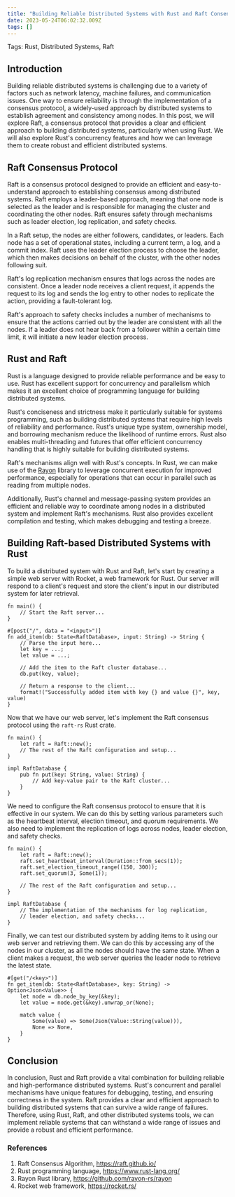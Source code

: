 ```yaml
---
title: "Building Reliable Distributed Systems with Rust and Raft Consensus Protocol"
date: 2023-05-24T06:02:32.009Z
tags: []
---
```


Tags: Rust, Distributed Systems, Raft 

## Introduction

Building reliable distributed systems is challenging due to a variety of factors such as network latency, machine failures, and communication issues. One way to ensure reliability is through the implementation of a consensus protocol, a widely-used approach by distributed systems to establish agreement and consistency among nodes. In this post, we will explore Raft, a consensus protocol that provides a clear and efficient approach to building distributed systems, particularly when using Rust. We will also explore Rust's concurrency features and how we can leverage them to create robust and efficient distributed systems.

## Raft Consensus Protocol

Raft is a consensus protocol designed to provide an efficient and easy-to-understand approach to establishing consensus among distributed systems. Raft employs a leader-based approach, meaning that one node is selected as the leader and is responsible for managing the cluster and coordinating the other nodes. Raft ensures safety through mechanisms such as leader election, log replication, and safety checks.

In a Raft setup, the nodes are either followers, candidates, or leaders. Each node has a set of operational states, including a current term, a log, and a commit index. Raft uses the leader election process to choose the leader, which then makes decisions on behalf of the cluster, with the other nodes following suit.

Raft's log replication mechanism ensures that logs across the nodes are consistent. Once a leader node receives a client request, it appends the request to its log and sends the log entry to other nodes to replicate the action, providing a fault-tolerant log.

Raft's approach to safety checks includes a number of mechanisms to ensure that the actions carried out by the leader are consistent with all the nodes. If a leader does not hear back from a follower within a certain time limit, it will initiate a new leader election process.

## Rust and Raft

Rust is a language designed to provide reliable performance and be easy to use. Rust has excellent support for concurrency and parallelism which makes it an excellent choice of programming language for building distributed systems.

Rust's conciseness and strictness make it particularly suitable for systems programming, such as building distributed systems that require high levels of reliability and performance. Rust's unique type system, ownership model, and borrowing mechanism reduce the likelihood of runtime errors. Rust also enables multi-threading and futures that offer efficient concurrency handling that is highly suitable for building distributed systems.

Raft's mechanisms align well with Rust's concepts. In Rust, we can make use of the [Rayon](https://github.com/rayon-rs/rayon) library to leverage concurrent execution for improved performance, especially for operations that can occur in parallel such as reading from multiple nodes.

Additionally, Rust's channel and message-passing system provides an efficient and reliable way to coordinate among nodes in a distributed system and implement Raft's mechanisms. Rust also provides excellent compilation and testing, which makes debugging and testing a breeze.

## Building Raft-based Distributed Systems with Rust

To build a distributed system with Rust and Raft, let's start by creating a simple web server with Rocket, a web framework for Rust. Our server will respond to a client's request and store the client's input in our distributed system for later retrieval.

```
fn main() {
    // Start the Raft server...
}

#[post("/", data = "<input>")]
fn add_item(db: State<RaftDatabase>, input: String) -> String {
    // Parse the input here...
    let key = ...;
    let value = ...;

    // Add the item to the Raft cluster database...
    db.put(key, value);

    // Return a response to the client...
    format!("Successfully added item with key {} and value {}", key, value)
}
```

Now that we have our web server, let's implement the Raft consensus protocol using the `raft-rs` Rust crate. 

```
fn main() {
    let raft = Raft::new();
    // The rest of the Raft configuration and setup...
}

impl RaftDatabase {
    pub fn put(key: String, value: String) {
        // Add key-value pair to the Raft cluster...
    }
}
```

We need to configure the Raft consensus protocol to ensure that it is effective in our system. We can do this by setting various parameters such as the heartbeat interval, election timeout, and quorum requirements. We also need to implement the replication of logs across nodes, leader election, and safety checks.

```
fn main() {
    let raft = Raft::new();
    raft.set_heartbeat_interval(Duration::from_secs(1));
    raft.set_election_timeout_range((150, 300));
    raft.set_quorum(3, Some(1));

    // The rest of the Raft configuration and setup...
}

impl RaftDatabase {
    // The implementation of the mechanisms for log replication,
    // leader election, and safety checks...
}
```

Finally, we can test our distributed system by adding items to it using our web server and retrieving them. We can do this by accessing any of the nodes in our cluster, as all the nodes should have the same state. When a client makes a request, the web server queries the leader node to retrieve the latest state.

```
#[get("/<key>")]
fn get_item(db: State<RaftDatabase>, key: String) -> Option<Json<Value>> {
    let node = db.node_by_key(&key);
    let value = node.get(&key).unwrap_or(None);

    match value {
        Some(value) => Some(Json(Value::String(value))),
        None => None,
    }
}
```

## Conclusion

In conclusion, Rust and Raft provide a vital combination for building reliable and high-performance distributed systems. Rust's concurrent and parallel mechanisms have unique features for debugging, testing, and ensuring correctness in the system. Raft provides a clear and efficient approach to building distributed systems that can survive a wide range of failures. Therefore, using Rust, Raft, and other distributed systems tools, we can implement reliable systems that can withstand a wide range of issues and provide a robust and efficient performance.

### References
1. Raft Consensus Algorithm, https://raft.github.io/
2. Rust programming language, https://www.rust-lang.org/
3. Rayon Rust library, https://github.com/rayon-rs/rayon
4. Rocket web framework, https://rocket.rs/